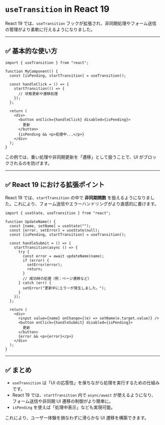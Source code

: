 # `useTransition` in React 19

React 19 では、`useTransition` フックが拡張され、非同期処理やフォーム送信の管理がより柔軟に行えるようになりました。

---

## ✅ 基本的な使い方

```tsx
import { useTransition } from "react";

function MyComponent() {
  const [isPending, startTransition] = useTransition();

  const handleClick = () => {
    startTransition(() => {
      // 状態更新や遷移処理
    });
  };

  return (
    <div>
      <button onClick={handleClick} disabled={isPending}>
        更新
      </button>
      {isPending && <p>処理中...</p>}
    </div>
  );
}
```

この例では、重い処理や非同期更新を「遷移」として扱うことで、UI がブロックされるのを防げます。

---

## ✅ React 19 における拡張ポイント

React 19 では、`startTransition` の中で **非同期関数** を扱えるようになりました。これにより、フォーム送信やエラーハンドリングがより直感的に書けます。

```tsx
import { useState, useTransition } from "react";

function UpdateName() {
  const [name, setName] = useState("");
  const [error, setError] = useState(null);
  const [isPending, startTransition] = useTransition();

  const handleSubmit = () => {
    startTransition(async () => {
      try {
        const error = await updateName(name);
        if (error) {
          setError(error);
          return;
        }
        // 成功時の処理（例：ページ遷移など）
      } catch (err) {
        setError("更新中にエラーが発生しました。");
      }
    });
  };

  return (
    <div>
      <input value={name} onChange={(e) => setName(e.target.value)} />
      <button onClick={handleSubmit} disabled={isPending}>
        更新
      </button>
      {error && <p>{error}</p>}
    </div>
  );
}
```

---

## ✅ まとめ

- `useTransition` は「UI の応答性」を保ちながら処理を実行するための仕組みです。
- React 19 では、`startTransition` 内で `async/await` が使えるようになり、フォーム送信や非同期 UI 遷移の制御がより簡単に。
- `isPending` を使えば「処理中表示」なども実現可能。

これにより、ユーザー体験を損なわずに滑らかな UI 遷移を構築できます。
